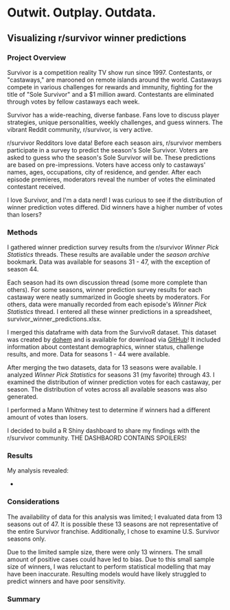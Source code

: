 # Outwit. Outplay. Outdata.

## Visualizing r/survivor winner predictions

### Project Overview

Survivor is a competition reality TV show run since 1997. Contestants,
or "castaways," are marooned on remote islands around the world.
Castaways compete in various challenges for rewards and immunity, fighting
for the title of "Sole Survivor" and a $1 million award. Contestants are
eliminated through votes by fellow castaways each week.

Survivor has a wide-reaching, diverse fanbase. Fans love to discuss
player strategies, unique personalities, weekly challenges, and guess
winners. The vibrant Reddit community, r/survivor, is very active.

r/survivor Redditors love data! Before each season airs, r/survivor
members participate in a survey to predict the season's Sole Survivor.
Voters are asked to guess who the season's Sole Survivor will be.
These predictions are based on pre-impressions. Voters have access only
to castaways' names, ages, occupations, city of residence, and gender. After
each episode premieres, moderators reveal the number of votes the
eliminated contestant received.

I love Survivor, and I'm a data nerd! I was curious to see if the
distribution of winner prediction votes differed. Did winners have
a higher number of votes than losers?

### Methods

I gathered winner prediction survey results from the r/survivor *Winner
Pick Statistics* threads. These results are available under the *season
archive* bookmark. Data was available for seasons 31 - 47, with the 
exception of season 44.

Each season had its own discussion thread (some more complete than
others). For some seasons, winner prediction survey results for each
castaway were neatly summarized in Google sheets by moderators. For others, 
data were manually recorded from each episode's *Winner Pick Statistics* 
thread. I entered all these winner predictions in a spreadsheet,
survivor_winner_predictions.xlsx.

I merged this dataframe with data from the SurvivoR dataset. This dataset was
created by [dohem](https://github.com/doehm) and is available for
download via [GitHub](https://github.com/doehm/survivoR)! It included
information about contestant demographics, winner status, challenge
results, and more. Data for seasons 1 - 44 were available.

After merging the two datasets, data for 13 seasons were available. I
analyzed *Winner Pick Statistics* for seasons 31 (my favorite) through
43. I examined the distribution of winner prediction votes for each
castaway, per season. The distribution of votes across all available
seasons was also generated.

I performed a Mann Whitney test to determine if winners had a different
amount of votes than losers.

I decided to build a R Shiny dashboard to share my findings with the
r/survivor community. THE DASHBAORD CONTAINS SPOILERS!

### Results

My analysis revealed:

-   

### Considerations

The availability of data for this analysis was limited; I evaluated data
from 13 seasons out of 47. It is possible these 13 seasons are not
representative of the entire Survivor franchise. Additionally, I chose
to examine U.S. Survivor seasons only.

Due to the limited sample size, there were only 13 winners. The small
amount of positive cases could have led to bias. Due to this small
sample size of winners, I was reluctant to perform statistical modelling
that may have been inaccurate. Resulting models would have likely
struggled to predict winners and have poor sensitivity.

### Summary
